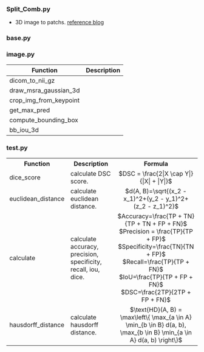### Split_Comb.py
* 3D image to patchs. [reference blog](https://blog.csdn.net/qq_39233558/article/details/137139232?fromshare=blogdetail&sharetype=blogdetail&sharerId=137139232&sharerefer=PC&sharesource=qq_39233558&sharefrom=from_link)

### base.py
### image.py
| Function | Description |
|----------|-------------|
|dicom_to_nii_gz||
|draw_msra_gaussian_3d||
|crop_img_from_keypoint||
|get_max_pred||
|compute_bounding_box||
|bb_iou_3d||

### test.py  
<table>
  <tr>
    <th>Function</th>
    <th>Description</th>
    <th>Formula</th>
  </tr>
  <tr>
    <td>dice_score</td>
    <td>calculate DSC score.</td>
    <td align="center">$DSC = \frac{2|X \cap Y|}{|X| + |Y|}$</td>
  </tr>
  <tr>
    <td>euclidean_distance</td>
    <td>calculate euclidean distance.</td>
    <td align="center">$d(A, B)=\sqrt{(x_2 - x_1)^2+(y_2 - y_1)^2+(z_2 - z_1)^2}$</td>
  </tr>
  <tr>
    <td>calculate</td>
    <td>calculate accuracy, precision, specificity, recall, iou, dice.</td>
    <td align="center">
      $Accuracy=\frac{TP + TN}{TP + TN + FP + FN}$</br>
      $Precision = \frac{TP}{TP + FP}$</br>
      $Specificity=\frac{TN}{TN + FP}$</br>
      $Recall=\frac{TP}{TP + FN}$</br>
      $IoU=\frac{TP}{TP + FP + FN}$</br>
      $DSC=\frac{2TP}{2TP + FP + FN}$
    </td>
  </tr>
  <tr>
    <td>hausdorff_distance</td>
    <td>calculate hausdorff distance.</td>
    <td align="center">$\text{HD}(A, B) = \max\left\{ \max_{a \in A} \min_{b \in B} d(a, b), \max_{b \in B} \min_{a \in A} d(a, b) \right\}$</td>
  </tr>
</table>
